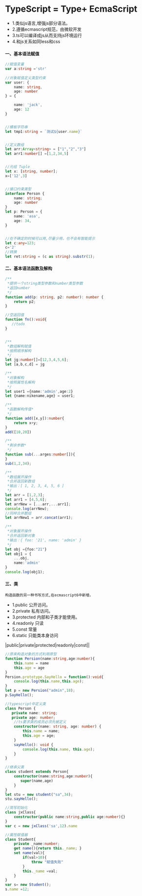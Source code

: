 # TypeScript = Type+ EcmaScript
  
  - 1.类似js语言,增强js部分语法。
  - 2.遵循ecmascript规范，由微软开发
  - 3.ts可以编译成js从而支持js环境运行
  - 4.和js关系如同less和css

   
#### 一、基本语法赋值

```.ts
//赋值变量
var a:string ='str'
  
//对象赋值定义类型约束
var user: {
    name: string,
    age: number
} = {

    name: 'jack',
    age: 12
}


//模板字符串
let tmp1:string = `测试${user.name}`


//定义数组
let arr:Array<string> = ["1","2","3"]
let arr1:number[] =[1,2,34,5]


//元组 Tuple
let x: [string, number];
x=['12',3]


//接口约束类型
interface Person {
    name: string;
    age: number
}
let p: Person = {
    name: 'asa',
    age: 34,
}


//在不确定的时候可以用,尽量少用，也不会有智能提示
let c:any=123;
c='2'
//转换
let ret:string = (c as string).substr(1);
```

#### 二、基本语法函数及解构
```.ts
/**
 *提供一个string类型参数和number类型参数
 *返回number
 */
function add(p: string, p2: number): number {
    return p2;
}

//空返回值
function fn():void{
   //todo
}


/**
 *数组解构赋值
 *按照顺序解构
 */
let jg:number[]=[12,3,4,5,6];
let [a,b,c,d] = jg

/**
 *对象解构
 *按照属性名解构 
 */
let user1 ={name:'admin',age:2}
let {name:nikename,age} = user1;

/**
 *函数解构传值*  
 */
function add([x,y]):number{
    return x+y;
}
add([10,20])

/**
 *剩余参数*  
 */
function sub(...arges:number[]){
}
sub(1,2,34);

/**
 *数组展开操作
 *合并返回新数组 
 *输出：[ 1, 2, 3, 4, 5, 6 ]
 */
let arr = [1,2,3];
let arr1 = [4,5,6];
let arrNew = [...arr,...arr1];
console.log(arrNew);
//同样合并数组
let arrNew1 = arr.concat(arr1);

/**
 *对象展开操作
 *合并返回新对象 
 *输出：{ foo: '21', name: 'admin' }
 */
let obj ={foo:"21"}
let obj1 = {
    ...obj,
    name:'admin'
}
console.log(obj1);
```

#### 三、类

    构造函数的另一种书写方式,在ecmascript6中新增。
    
- 1.public 公开访问。
- 2.private 私有访问。
- 3.protected 内部和子类才能使用。
- 4.readonly 只读
- 5.const 常量
- 6.static 只能类本身访问 

|public|private|protected|readonly|const||
    
```.ts
//原来构造对象的方式利用原型
function Persion(name:string,age:number){
    this.name = name
    this.age = age
}
Persion.prototype.SayHello = function():void{
    console.log(this.name,this.age);
}
let p = new Persion("admin",18);
p.SayHello();

//typescript中定义类
class Person {
   private name: string;
   private age: number;
    //ts要求类的成员必须先被定义
    constructor(name: string, age: number) {
        this.name = name;
        this.age = age;
    }
    sayHello(): void {
        console.log(this.name, this.age);
    }
}

//继承父类
class student extends Person{
    constructor(name:string,age:number){
       super(name,age) 
    }
}
let stu = new student("sa",34);
stu.sayHello();

//简写初始化
class jxClass{
    constructor(public name:string,public age:number){}
}
var c = new jxClass('sa',12).name

//属性赋值器
class Student{
    private _name:number;
    get name(){return this._name; }
    set name(val){
        if(val>10){
            throw "赋值失败"
        }
        this._name =val;
    }
}
var s= new Student();
s.name =12;
```
